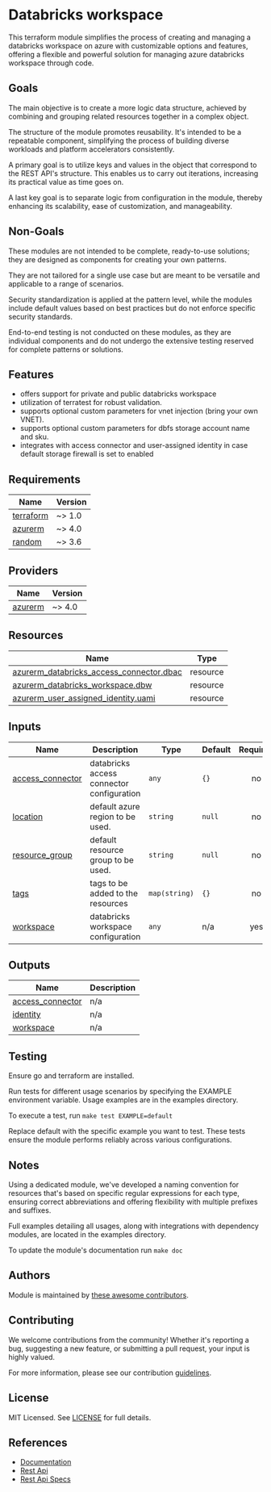 # Databricks workspace

This terraform module simplifies the process of creating and managing a databricks workspace on azure with customizable options and features, offering a flexible and powerful solution for managing azure databricks workspace through code.

## Goals

The main objective is to create a more logic data structure, achieved by combining and grouping related resources together in a complex object.

The structure of the module promotes reusability. It's intended to be a repeatable component, simplifying the process of building diverse workloads and platform accelerators consistently.

A primary goal is to utilize keys and values in the object that correspond to the REST API's structure. This enables us to carry out iterations, increasing its practical value as time goes on.

A last key goal is to separate logic from configuration in the module, thereby enhancing its scalability, ease of customization, and manageability.

## Non-Goals

These modules are not intended to be complete, ready-to-use solutions; they are designed as components for creating your own patterns.

They are not tailored for a single use case but are meant to be versatile and applicable to a range of scenarios.

Security standardization is applied at the pattern level, while the modules include default values based on best practices but do not enforce specific security standards.

End-to-end testing is not conducted on these modules, as they are individual components and do not undergo the extensive testing reserved for complete patterns or solutions.

## Features

- offers support for private and public databricks workspace
- utilization of terratest for robust validation.
- supports optional custom parameters for vnet injection (bring your own VNET).
- supports optional custom parameters for dbfs storage account name and sku.
- integrates with access connector and user-assigned identity in case default storage firewall is set to enabled

<!-- BEGIN_TF_DOCS -->
## Requirements

| Name | Version |
|------|---------|
| <a name="requirement_terraform"></a> [terraform](#requirement\_terraform) | ~> 1.0 |
| <a name="requirement_azurerm"></a> [azurerm](#requirement\_azurerm) | ~> 4.0 |
| <a name="requirement_random"></a> [random](#requirement\_random) | ~> 3.6 |

## Providers

| Name | Version |
|------|---------|
| <a name="provider_azurerm"></a> [azurerm](#provider\_azurerm) | ~> 4.0 |

## Resources

| Name | Type |
|------|------|
| [azurerm_databricks_access_connector.dbac](https://registry.terraform.io/providers/hashicorp/azurerm/latest/docs/resources/databricks_access_connector) | resource |
| [azurerm_databricks_workspace.dbw](https://registry.terraform.io/providers/hashicorp/azurerm/latest/docs/resources/databricks_workspace) | resource |
| [azurerm_user_assigned_identity.uami](https://registry.terraform.io/providers/hashicorp/azurerm/latest/docs/resources/user_assigned_identity) | resource |

## Inputs

| Name | Description | Type | Default | Required |
|------|-------------|------|---------|:--------:|
| <a name="input_access_connector"></a> [access\_connector](#input\_access\_connector) | databricks access connector configuration | `any` | `{}` | no |
| <a name="input_location"></a> [location](#input\_location) | default azure region to be used. | `string` | `null` | no |
| <a name="input_resource_group"></a> [resource\_group](#input\_resource\_group) | default resource group to be used. | `string` | `null` | no |
| <a name="input_tags"></a> [tags](#input\_tags) | tags to be added to the resources | `map(string)` | `{}` | no |
| <a name="input_workspace"></a> [workspace](#input\_workspace) | databricks workspace configuration | `any` | n/a | yes |

## Outputs

| Name | Description |
|------|-------------|
| <a name="output_access_connector"></a> [access\_connector](#output\_access\_connector) | n/a |
| <a name="output_identity"></a> [identity](#output\_identity) | n/a |
| <a name="output_workspace"></a> [workspace](#output\_workspace) | n/a |
<!-- END_TF_DOCS -->

## Testing

Ensure go and terraform are installed.

Run tests for different usage scenarios by specifying the EXAMPLE environment variable. Usage examples are in the examples directory.

To execute a test, run `make test EXAMPLE=default`

Replace default with the specific example you want to test. These tests ensure the module performs reliably across various configurations.

## Notes

Using a dedicated module, we've developed a naming convention for resources that's based on specific regular expressions for each type, ensuring correct abbreviations and offering flexibility with multiple prefixes and suffixes.

Full examples detailing all usages, along with integrations with dependency modules, are located in the examples directory.

To update the module's documentation run `make doc`

## Authors

Module is maintained by [these awesome contributors](https://github.com/cloudnationhq/terraform-azure-dbw/graphs/contributors).

## Contributing

We welcome contributions from the community! Whether it's reporting a bug, suggesting a new feature, or submitting a pull request, your input is highly valued.

For more information, please see our contribution [guidelines](./CONTRIBUTING.md).

## License

MIT Licensed. See [LICENSE](https://github.com/cloudnationhq/terraform-azure-dbw/blob/main/LICENSE) for full details.

## References

- [Documentation](https://learn.microsoft.com/en-us/azure/databricks)
- [Rest Api](https://learn.microsoft.com/en-us/rest/api/databricks)
- [Rest Api Specs](https://github.com/Azure/azure-rest-api-specs/tree/1f449b5a17448f05ce1cd914f8ed75a0b568d130/specification/databricks)
